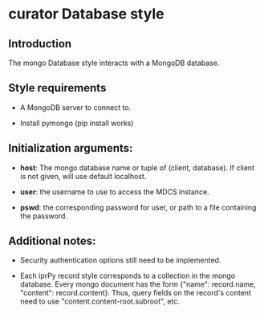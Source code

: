# curator Database style

## Introduction

The mongo Database style interacts with a MongoDB database.

## Style requirements

- A MongoDB server to connect to.

- Install pymongo (pip install works)

## Initialization arguments:

- __host__: The mongo database name or tuple of (client, database).  If client is not given, will use default localhost.

- __user__: the username to use to access the MDCS instance.

- __pswd__: the corresponding password for user, or path to a file containing the password.

## Additional notes:

- Security authentication options still need to be implemented.

- Each iprPy record style corresponds to a collection in the mongo database.  Every mongo document has the form {"name": record.name, "content": record.content}.  Thus, query fields on the record's content need to use "content.content-root.subroot", etc.